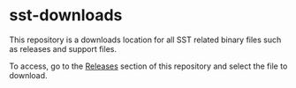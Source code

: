 # sst-downloads

This repository is a downloads location for all SST related binary files such as releases and support files.

To access, go to the [Releases](https://github.com/sstsimulator/sst-downloads/releases) section of this repository and select the file to download.
